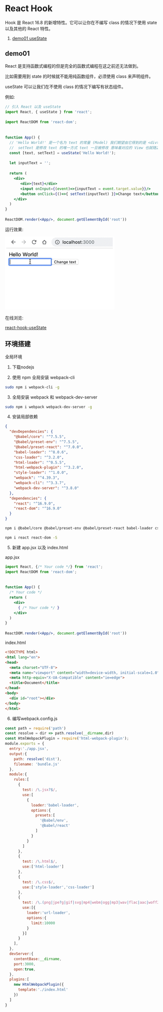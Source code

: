 # React Hook

Hook 是 React 16.8 的新增特性。它可以让你在不编写 class 的情况下使用 state 以及其他的 React 特性。

1. [demo01 useState](#demo01) 

## demo01

React 是支持函数式编程的但是完全的函数式编程在这之前还无法做到。

比如需要用到 state 的时候就不能用纯函数组件，必须使用 class 来声明组件。

useState 可以让我们在不使用 class 的情况下编写有状态组件。

例如:

```jsx
// 引入 React 以及 useState
import React, { useState } from 'react';

import ReactDOM from 'react-dom';


function App() {
  // 'Hello World!' 是一个名为 text 的常量 (Model) 我们期望由它得到的是 <div>Hello World!</div> (View)。
  //  setText 是修改 text 的唯一方式 text 一旦被修改 意味着对应的 View 也就随之变化。
  const [text, setText] = useState('Hello World!');
  
  let inputText = '';

  return (
    <div>
       <div>{text}</div>
       <input onInput={(event)=>{inputText = event.target.value}}/>
       <button onClick={()=>{ setText(inputText) }}>Change text</button>
    </div>
  )
}

ReactDOM.render(<App/>, document.getElementById('root'))
```

运行效果:

![demo01](./images/demo01.gif)

在线浏览:

[react-hook-useState](https://pschina.github.io/react-hook/demo01/)

## 环境搭建

全局环境

1. 下载nodejs

2. 使用 npm 全局安装 webpack-cli 

```bash
sudo npm i webpack-cli -g
```

3. 全局安装 webpack 和 webpack-dev-server

```bash
sudo npm i webpack webpack-dev-server -g
```

4. 安装局部依赖

```json
{
  "devDependencies": {
    "@babel/core": "^7.5.5",
    "@babel/preset-env": "^7.5.5",
    "@babel/preset-react": "^7.0.0",
    "babel-loader": "^8.0.6",
    "css-loader": "^3.2.0",
    "html-loader": "^0.5.5",
    "html-webpack-plugin": "^3.2.0",
    "style-loader": "^1.0.0",
    "webpack": "^4.39.3",
    "webpack-cli": "^3.3.7",
    "webpack-dev-server": "^3.8.0"
  },
  "dependencies": {
    "react": "^16.9.0",
    "react-dom": "^16.9.0"
  }
}
```

```bash
npm i @babel/core @babel/preset-env @babel/preset-react babel-loader css-loader html-webpack-plugin style-loader webpack webpack-cli webpack-dev-server -D
```

```bash
npm i react react-dom -S
```

5. 新建 app.jsx 以及 index.html

app.jsx

```jsx
import React, {/* Your code */} from 'react';
import ReactDOM from 'react-dom';


function App() {
  /* Your code */
  return (
    <div>
      { /* Your code */ }
    </div>
  )
}

ReactDOM.render(<App/>, document.getElementById('root'))
```

index.html

```html
<!DOCTYPE html>
<html lang="en">
<head>
  <meta charset="UTF-8">
  <meta name="viewport" content="width=device-width, initial-scale=1.0">
  <meta http-equiv="X-UA-Compatible" content="ie=edge">
  <title>Document</title>
</head>
<body>
  <div id="root"></div>
</body>
</html>
```


6. 编写webpack.config.js

```js
const path = require('path')
const resolve = dir => path.resolve(__dirname,dir)
const HtmlWebpackPlugin = require('html-webpack-plugin');
module.exports = {
  entry:'./app.jsx',
  output:{
    path: resolve('dist'),
    filename: 'bundle.js'
  },
  module:{
    rules:[
      {
        test: /\.jsx?$/,
        use:[
          {
            loader:'babel-loader',
            options:{
              presets:[
                '@babel/env',
                '@babel/react'
              ]
            }
          }
        ]
      },
      {
        test: /\.html$/,
        use:['html-loader']
      },
      {
        test: /\.css$/,
        use:['style-loader','css-loader']
      },
      {
        test: /\.(png|jpe?g|gif|svg|mp4|webm|ogg|mp3|wav|flac|aac|woff2?|eot|ttf|otf)/,
        use:[{
          loader:'url-loader',
          options:{
            limit:10000
          }
        }]
      }
    ],
  },
  devServer:{
    contentBase:__dirname,
    port:3000,
    open:true,
  },
  plugins:[
    new HtmlWebpackPlugin({
      template:'./index.html'
    })
  ]
}
```
